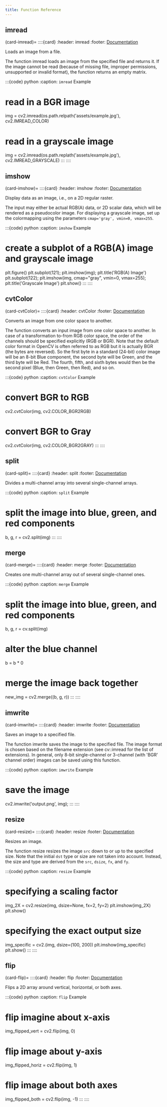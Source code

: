 ```yaml
---
title: Function Reference
---
```


## imread

(card-imread)=
::::{card}
:header: imread
:footer: [Documentation](https://docs.opencv.org/3.4/d4/da8/group__imgcodecs.html)

Loads an image from a file.

The function imread loads an image from the specified file and returns it. If the image cannot be read (because of missing file, improper permissions, unsupported or invalid format), the function returns an empty matrix.

:::{code} python
:caption: `imread` Example
# read in a BGR image
img = cv2.imread(os.path.relpath('assets/example.jpg'), cv2.IMREAD_COLOR)

# read in a grayscale image
img = cv2.imread(os.path.replath('assets/example.jpg'), cv2.IMREAD_GRAYSCALE)
:::
::::

## imshow

(card-imshow)=
::::{card}
:header: imshow
:footer: [Documentation](https://matplotlib.org/stable/api/_as_gen/matplotlib.pyplot.imshow.html)

Display data as an image, i.e., on a 2D regular raster.

The input may either be actual RGB(A) data, or 2D scalar data, which will be rendered as a pseudocolor image. For displaying a grayscale image, set up the colormapping using the parameters `cmap='gray', vmin=0, vmax=255`.

:::{code} python
:caption: `imshow` Example
# create a subplot of a RGB(A) image and grayscale image
plt.figure()
plt.subplot(121); plt.imshow(img); plt.title('RGB(A) Image')
plt.subplot(122); plt.imshow(img, cmap="gray", vmin=0, vmax=255); plt.title('Grayscale Image')
plt.show()
:::
::::

## cvtColor

(card-cvtColor)=
::::{card}
:header: cvtColor
:footer: [Documentation](https://docs.opencv.org/3.4/d8/d01/group__imgproc__color__conversions.html#ga397ae87e1288a81d2363b61574eb8cab)

Converts an image from one color space to another.

The function converts an input image from one color space to another. In case of a transformation to-from RGB color space, the order of the channels should be specified explicitly (RGB or BGR). Note that the default color format in OpenCV is often referred to as RGB but it is actually BGR (the bytes are reversed). So the first byte in a standard (24-bit) color image will be an 8-bit Blue component, the second byte will be Green, and the third byte will be Red. The fourth, fifth, and sixth bytes would then be the second pixel (Blue, then Green, then Red), and so on.

:::{code} python
:caption: `cvtColor` Example
# convert BGR to RGB
cv2.cvtColor(img, cv2.COLOR_BGR2RGB)

# convert BGR to Gray
cv2.cvtColor(img, cv2.COLOR_BGR2GRAY)
:::
::::

## split

(card-split)=
::::{card}
:header: split
:footer: [Documentation](https://docs.opencv.org/4.x/d2/de8/group__core__array.html#ga0547c7fed86152d7e9d0096029c8518a)

Divides a multi-channel array into several single-channel arrays.

:::{code} python
:caption: `split` Example
# split the image into blue, green, and red components
b, g, r = cv2.split(img)
:::
::::

## merge

(card-merge)=
::::{card}
:header: merge
:footer: [Documentation](https://docs.opencv.org/4.x/d2/de8/group__core__array.html#ga61f2f2bde4a0a0154b2333ea504fab1d)

Creates one multi-channel array out of several single-channel ones.

:::{code} python
:caption: `merge` Example
# split the image into blue, green, and red components
b, g, r = cv.split(img)

# alter the blue channel
b = b * 0 

# merge the image back together
new_img = cv2.merge((b, g, r))
:::
::::

## imwrite

(card-imwrite)=
::::{card}
:header: imwrite
:footer: [Documentation](https://docs.opencv.org/4.5.1/d4/da8/group__imgcodecs.html#gabbc7ef1aa2edfaa87772f1202d67e0ce)

Saves an image to a specified file.

The function imwrite saves the image to the specified file. The image format is chosen based on the filename extension (see cv::imread for the list of extensions). In general, only 8-bit single-channel or 3-channel (with 'BGR' channel order) images can be saved using this function.

:::{code} python
:caption: `imwrite` Example
# save the image
cv2.imwrite('output.png', img);
:::
::::

## resize

(card-resize)=
::::{card}
:header: resize
:footer: [Documentation](https://docs.opencv.org/4.5.0/da/d54/group__imgproc__transform.html#ga47a974309e9102f5f08231edc7e7529d)

Resizes an image.

The function resize resizes the image `src` down to or up to the specified size. Note that the initial `dst` type or size are not taken into account. Instead, the size and type are derived from the `src`, `dsize`, `fx`, and `fy`.

:::{code} python
:caption: `resize` Example

# specifying a scaling factor
img_2X = cv2.resize(img, dsize=None, fx=2, fy=2)
plt.imshow(img_2X)
plt.show()

# specifying the exact output size
img_specific = cv2.(img, dsize=(100, 200))
plt.imshow(img_specific)
plt.show()
:::
::::

## flip

(card-flip)=
::::{card}
:header: flip
:footer: [Documentation](https://docs.opencv.org/4.5.0/d2/de8/group__core__array.html#gaca7be533e3dac7feb70fc60635adf441)

Flips a 2D array around vertical, horizontal, or both axes. 

:::{code} python
:caption: `flip` Example
# flip imagine about x-axis
img_flipped_vert = cv2.flip(img, 0)

# flip image about y-axis
img_flipped_horiz = cv2.flip(img, 1)

# flip image about both axes
img_flipped_both = cv2.flip(img, -1)
:::
::::




